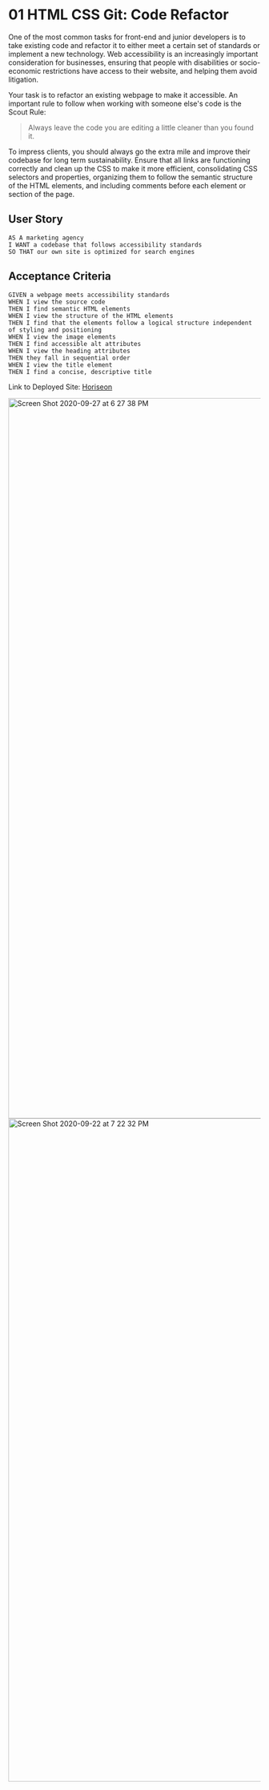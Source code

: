 # 01 HTML CSS Git: Code Refactor

One of the most common tasks for front-end and junior developers is to take existing code and refactor it to either meet a certain set of standards or implement a new technology. Web accessibility is an increasingly important consideration for businesses, ensuring that people with disabilities or socio-economic restrictions have access to their website, and helping them avoid litigation.

Your task is to refactor an existing webpage to make it accessible. An important rule to follow when working with someone else's code is the Scout Rule:

> Always leave the code you are editing a little cleaner than you found it.

To impress clients, you should always go the extra mile and improve their codebase for long term sustainability. Ensure that all links are functioning correctly and clean up the CSS to make it more efficient, consolidating CSS selectors and properties, organizing them to follow the semantic structure of the HTML elements, and including comments before each element or section of the page.

## User Story

```
AS A marketing agency
I WANT a codebase that follows accessibility standards
SO THAT our own site is optimized for search engines
```

## Acceptance Criteria

```
GIVEN a webpage meets accessibility standards
WHEN I view the source code
THEN I find semantic HTML elements
WHEN I view the structure of the HTML elements
THEN I find that the elements follow a logical structure independent of styling and positioning
WHEN I view the image elements
THEN I find accessible alt attributes
WHEN I view the heading attributes
THEN they fall in sequential order
WHEN I view the title element
THEN I find a concise, descriptive title
```

Link to Deployed Site: [Horiseon]( https://garrib10.github.io/Code-Refractor-/.)

<img width="1439" alt="Screen Shot 2020-09-27 at 6 27 38 PM" src="https://user-images.githubusercontent.com/68867054/94377389-33badc80-00ef-11eb-9ce4-9850054f1e95.png">

<img width="1325" alt="Screen Shot 2020-09-22 at 7 22 32 PM" src="https://user-images.githubusercontent.com/68867054/93947151-05ad5500-fd09-11ea-864c-55be13938515.png">

